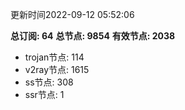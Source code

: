 更新时间2022-09-12 05:52:06

**总订阅: 64**
**总节点: 9854**
**有效节点: 2038**
- trojan节点: 114
- v2ray节点: 1615
- ss节点: 308
- ssr节点: 1
